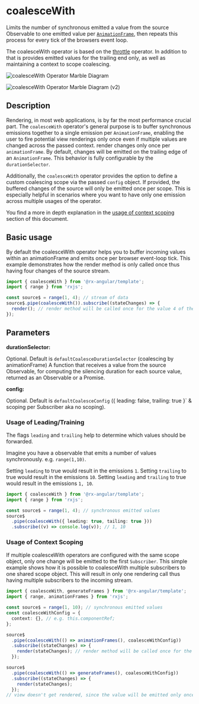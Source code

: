 # coalesceWith

Limits the number of synchronous emitted a value from the source Observable to
one emitted value per [`AnimationFrame`](https://developer.mozilla.org/en-US/search?q=AnimationFrame),
then repeats this process for every tick of the browsers event loop.

The coalesceWith operator is based on the [throttle](https://rxjs-dev.firebaseapp.com/api/operators/throttle) operator.
In addition to that is provides emitted values for the trailing end only, as well as maintaining a context to scope coalescing.

![coalesceWith Operator Marble Diagram](generated/images/guide/component/coalesceWith.png)

![coalesceWith Operator Marble Diagram (v2)](generated/images/guide/component/coalesceWith_2.png)

## Description

Rendering, in most web applications, is by far the most performance crucial part.
The `coalesceWith` operator's general purpose is to buffer synchronous emissions together
to a single emission per `AnimationFrame`,
enabling the user to fire potential view renderings only once even if multiple values are changed across the passed context.
render changes only once per `animationFrame`.
By default, changes will be emitted on the trailing edge of an `AnimationFrame`.
This behavior is fully configurable by the `durationSelector`.

Additionally, the `coalesceWith` operator provides the option to define a custom coalescing scope via the passed `config` object.
If provided, the buffered changes of the source will only be emitted once per scope.
This is especially helpful in scenarios where you want to have only one emission across multiple usages of the operator.

You find a more in depth explanation in the [usage of context scoping](#usage-of-context-scoping) section of this document.

## Basic usage

By default the coalesceWith operator helps you to buffer incoming values within an animationFrame and emits once per browser event-loop tick.
This example demonstrates how the render method is only called once thus having four changes of the source stream.

```typescript
import { coalesceWith } from '@rx-angular/template';
import { range } from 'rxjs';

const source$ = range(1, 4); // stream of data
source$.pipe(coalesceWith()).subscribe((stateChanges) => {
  render(); // render method will be called once for the value 4 of the stream
});
```

## Parameters

**durationSelector:**

Optional. Default is `defaultCoalesceDurationSelector` (coalescing by animationFrame)
A function that receives a value from the source Observable, for computing the silencing duration for each source value, returned as an Observable or a Promise.

**config:**

Optional. Default is `defaultCoalesceConfig` ({ leading: false, trailing: true }` & scoping per Subscriber aka no scoping).

### Usage of Leading/Training

The flags `leading` and `trailing` help to determine which values should be forwarded.

Imagine you have a observable that emits a number of values synchronously. e.g. `range(1,10)`.

Setting `leading` to true would result in the emissions `1`.
Setting `trailing` to true would result in the emissions `10`.
Setting `leading` and `trailing` to true would result in the emissions `1, 10`.

```typescript
import { coalesceWith } from '@rx-angular/template';
import { range } from 'rxjs';

const source$ = range(1, 4); // synchronous emitted values
source$
  .pipe(coalesceWith({ leading: true, tailing: true }))
  .subscribe((v) => console.log(v)); // 1, 10
```

### Usage of Context Scoping

If multiple coalesceWith operators are configured with the same scope object, only one change will be emitted to the first `Subscriber`.
This simple example shows how it is possible to coalesceWith multiple subscribers to one shared scope object. This will result in
only one rendering call thus having multiple subscribers to the incoming stream.

```typescript
import { coalesceWith, generateFrames } from '@rx-angular/template';
import { range, animationFrames } from 'rxjs';

const source$ = range(1, 10); // synchronous emitted values
const coalesceWithConfig = {
  context: {}, // e.g. this.componentRef;
};

source$
  .pipe(coalesceWith(() => animationFrames(), coalesceWithConfig))
  .subscribe((stateChanges) => {
    render(stateChanges); // render method will be called once for the value 4 of the stream
  });

source$
  .pipe(coalesceWith(() => generateFrames(), coalesceWithConfig))
  .subscribe((stateChanges) => {
    render(stateChanges);
  });
// view doesn't get rendered, since the value will be emitted only once per scope
```
